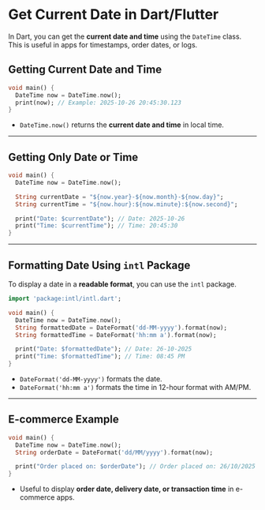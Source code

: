 # Get Current Date in Dart/Flutter

In Dart, you can get the **current date and time** using the `DateTime` class. This is useful in apps for timestamps, order dates, or logs.

## Getting Current Date and Time

```dart
void main() {
  DateTime now = DateTime.now();
  print(now); // Example: 2025-10-26 20:45:30.123
}
````

* `DateTime.now()` returns the **current date and time** in local time.

---

## Getting Only Date or Time

```dart
void main() {
  DateTime now = DateTime.now();

  String currentDate = "${now.year}-${now.month}-${now.day}";
  String currentTime = "${now.hour}:${now.minute}:${now.second}";

  print("Date: $currentDate"); // Date: 2025-10-26
  print("Time: $currentTime"); // Time: 20:45:30
}
```

---

## Formatting Date Using `intl` Package

To display a date in a **readable format**, you can use the `intl` package.

```dart
import 'package:intl/intl.dart';

void main() {
  DateTime now = DateTime.now();
  String formattedDate = DateFormat('dd-MM-yyyy').format(now);
  String formattedTime = DateFormat('hh:mm a').format(now);

  print("Date: $formattedDate"); // Date: 26-10-2025
  print("Time: $formattedTime"); // Time: 08:45 PM
}
```

* `DateFormat('dd-MM-yyyy')` formats the date.
* `DateFormat('hh:mm a')` formats the time in 12-hour format with AM/PM.

---

## E-commerce Example

```dart
void main() {
  DateTime now = DateTime.now();
  String orderDate = DateFormat('dd/MM/yyyy').format(now);

  print("Order placed on: $orderDate"); // Order placed on: 26/10/2025
}
```

* Useful to display **order date, delivery date, or transaction time** in e-commerce apps.
